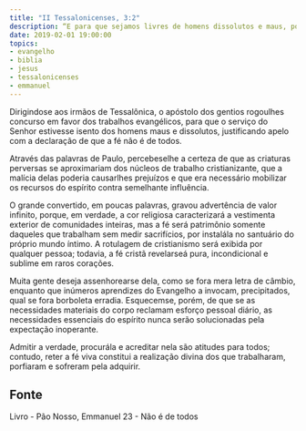 ```yaml
---
title: "II Tessalonicenses, 3:2"
description: “E para que sejamos livres de homens dissolutos e maus, porque a fé não é de todos.” - Paulo
date: 2019-02-01 19:00:00
topics: 
- evangelho
- biblia
- jesus
- tessalonicenses
- emmanuel
---
```


Dirigindo­se aos irmãos de Tessalônica, o apóstolo dos gentios rogou­lhes
concurso em favor dos trabalhos evangélicos, para que o serviço do Senhor estivesse
isento dos homens maus e dissolutos, justificando apelo com a declaração de que a
fé não é de todos.

Através das palavras de Paulo, percebe­se­lhe a certeza de que as criaturas
perversas se aproximariam dos núcleos de trabalho cristianizante, que a malícia
delas poderia causar­lhes prejuízos e que era necessário mobilizar os recursos do
espírito contra semelhante influência.

O grande convertido, em poucas palavras, gravou advertência de valor
infinito, porque, em verdade, a cor religiosa caracterizará a vestimenta exterior de
comunidades inteiras, mas a fé será patrimônio somente daqueles que trabalham sem
medir sacrifícios, por instalá­la no santuário do próprio mundo íntimo. A rotulagem
de cristianismo será exibida por qualquer pessoa; todavia, a fé cristã revelar­se­á
pura, incondicional e sublime em raros corações.

Muita gente deseja assenhorear­se dela, como se fora mera letra de câmbio,
enquanto que inúmeros aprendizes do Evangelho a invocam, precipitados, qual se
fora borboleta erradia. Esquecem­se, porém, de que se as necessidades materiais do
corpo reclamam esforço pessoal diário, as necessidades essenciais do espírito nunca
serão solucionadas pela expectação inoperante.

Admitir a verdade, procurá­la e acreditar nela são atitudes para todos;
contudo, reter a fé viva constitui a realização divina dos que trabalharam, porfiaram
e sofreram pela adquirir.



## Fonte
Livro - Pão Nosso, Emmanuel
23 - Não é de todos
